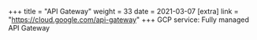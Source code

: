 +++
title = "API Gateway"
weight = 33
date = 2021-03-07
[extra]
link = "https://cloud.google.com/api-gateway"
+++
GCP service: Fully managed API Gateway

